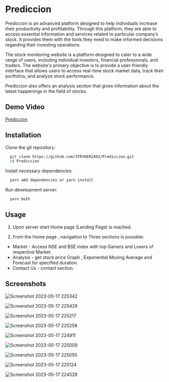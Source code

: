 
# Prediccion

Prediccion is an advanced platform designed to help individuals increase their productivity and profitability. Through this platform, they are able to access essential information and services related to particular company’s stock. It provides them with the tools they need to make informed decisions regarding their investing operations. 

The stock monitoring website is a platform designed to cater to a wide range of users, including individual investors, financial professionals, and traders. The website's primary objective is to provide a user-friendly interface that allows users to access real-time stock market data, track their portfolios, and analyze stock performance.

Prediccion also offers an analysis section that gives information about the latest happenings in the field of stocks.

## Demo Video

[Prediccion](https://youtu.be/J9wPEEFDUvI)

## Installation

Clone the git repository:

```bash
  git clone https://github.com/STRYKER2403/Prediccion.git
  cd Prediccion
```

Install necessary dependencies:

```bash
  yarn add dependencies or yarn install
```

Run development server:

```bash
  yarn both
```

## Usage

1. Upon server start Home page (Landing Page) is reached.

2. From the Home page , navigation to Three sections is possible:

- Market - Access NSE and BSE index with top Gainers and Losers of respective Market.
- Analysis - get stock price Graph , Exponential Moving Average and Forecast for specified duration.
- Contact Us - contact section.    

## Screenshots

![Screenshot 2023-05-17 225342](https://github.com/STRYKER2403/samplee/assets/75637474/98690f78-6300-4e18-8dbe-1679bce1d750)

![Screenshot 2023-05-17 225429](https://github.com/STRYKER2403/samplee/assets/75637474/22f19230-6be6-4d71-be8d-23128b52143c)

![Screenshot 2023-05-17 225217](https://github.com/STRYKER2403/samplee/assets/75637474/18edfefa-8966-418a-a6d8-d99b180bf5db)


![Screenshot 2023-05-17 225258](https://github.com/STRYKER2403/samplee/assets/75637474/86517660-fcb9-41d9-a639-fb0d5b284f7d)

![Screenshot 2023-05-17 224911](https://github.com/STRYKER2403/samplee/assets/75637474/67a108f8-9a19-46fb-a4a0-15792b218c27)

![Screenshot 2023-05-17 225009](https://github.com/STRYKER2403/samplee/assets/75637474/5cb0ed4b-dbd3-4edb-8291-5204a8839122)

![Screenshot 2023-05-17 225055](https://github.com/STRYKER2403/samplee/assets/75637474/96e28045-82a6-4748-93e3-f413363c0c30)

![Screenshot 2023-05-17 225124](https://github.com/STRYKER2403/samplee/assets/75637474/20e9c386-0520-484b-80a9-500d79c281cf)


![Screenshot 2023-05-17 224529](https://github.com/STRYKER2403/samplee/assets/75637474/e6bf0ff5-e063-47b7-963c-cfa6fb2eca2d)
